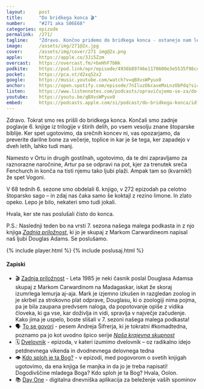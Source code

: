 ```yaml
---
layout: 	post
title:  	"Do bridkega konca 🎬"
number: 	"#271 aka S06E68"
categories:	epizode
permalink:	/271/
tagline: 	"Zdravo. Končno pridemo do bridkega konca - ostanejo nam le še zapiski, 272 epizod, zlata opeka in ladje, ki lebdijo nad kolibo točno tako, kot opeke ne." 
image:		/assets/img/271@2x.jpg
cover:		/assets/img/cover/271 img@2x.png
apple:		https://apple.co/3Ji5Zzm
overcast:	https://overcast.fm/+beHhF7bNk
podkite:	https://pod.link/opr/episode/4936b89746e1178600e3e5535f98cd0c
pocket:		https://pca.st/d2xq52x2
google:		https://music.youtube.com/watch?v=qBXvsWPyux0
anchor:		https://open.spotify.com/episode/7nIluzObcaveMxLnzObPdq?si=PM11ISRwTlmt1SdT0JNHCw
listen:		https://www.listennotes.com/podcasts/opravičujemo-se-za/do-bridkega-konca-7A3ePUrL2nO/embed/
youtube:	https://youtu.be/qBXvsWPyux0
embed:		https://podcasts.apple.com/si/podcast/do-bridkega-konca/id1514750013?i=1000720543682
---
```


Zdravo. Tokrat smo res prišli do bridkega konca. Končali smo zadnje poglavje 6. knjige iz trilogije v štirih delih, po vsem vesolju znane štoparske biblije. Ker spet ugotovimo, da srečnih koncev ni, vas opozarjamo, da preverite darilne bone za večerje, toplice in kar je še tega, ker zapadejo v dveh letih, lahko tudi manj. 

Namesto v Ortu in drugih gostilnah, ugotovimo, da te dni zapravljamo za raznorazne naročnine, Artur pa se odpravi na pot, kjer za trenutek sreča Fenchurch in konča na tisti njemu tako ljubi plaži. Ampak tam so (kvarnik!) že spet Vogoni. 

V 68 tednih 6. sezone smo obdelali 6. knjigo, v 272 epizodah pa celotno štoparsko sago – in zdaj nas čaka samo še koktajl z rezino limone. In zlato opeko. Lepo je bilo, nekateri smo tudi jokali. 

Hvala, ker ste nas poslušali čisto do konca. 

P.S.: Naslednji teden bo na vrsti 7. sezona našega malega podkasta in z njo knjiga *[Zadnja priložnost](https://www.goodreads.com/book/show/17407936-zadnja-prilo-nost)*, ki jo je skupaj z Markom Carwardineom napisal naš ljubi Douglas Adams. Se poslušamo. 

{% include player.html %}
{% include poslusaj.html %}

<!--break-->

#### Zapiski

 
- 🎬 [Zadnja priložnost](https://www.goodreads.com/book/show/17407936-zadnja-prilo-nost) - Leta 1985 je neki časnik poslal Douglasa Adamsa skupaj z Markom Carwardinom na Madagaskar, iskat že skoraj izumrlega lemurja aj-aja. Mark je izjemno izkušen in razgledan zoolog in je skrbel za strokovno plat odprave, Douglasu, ki o zoologiji nima pojma, pa je bila zaupana predvsem naloga, da popotovanje opiše z vidika človeka, ki ga vse, kar doživlja in vidi, spravlja v največje začudenje. Kako jima je uspelo, boste slišali v 7. sezoni našega malega podkasta! 
- 🗣️ [To se govori](https://www.youtube.com/watch?v=SZRb2VOPwMg) - pesem Andreja Šifrerja, ki je tokratni #komadtedna, poznamo pa jo kot uvodno špico serije *[Naša krajevna skupnost](https://sl.wikipedia.org/wiki/Na%C5%A1a_krajevna_skupnost)* 
- 🗓️ [Dvelovnik](https://opravicujemo.se/251/) - epizoda, v kateri izumimo dvelovnik – oz radikalno idejo petdnevnega vikenda in dvodnevnega delovnega tedna 
- 👁️ [Kdo sploh je ta Bog?](https://opravicujemo.se/267/) - v epizodi, med pogovorom o svetih knjigah ugotovimo, da ena knjiga še manjka in da jo je treba napisati! Dogodivščine mladega Boga? Kdo sploh je ta Bog? Hvala, Oolon. 
- 📚 [Day One](https://dayoneapp.com/) - digitalna dnevniška aplikacija za beleženje vaših spominov 